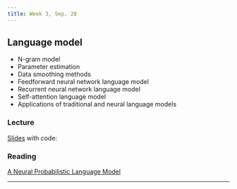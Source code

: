 ```yaml
---
title: Week 3, Sep. 28
---
```


## Language model
- N-gram model
- Parameter estimation
- Data smoothing methods
- Feedforward neural network language model
- Recurrent neural network language model
- Self-attention language model
- Applications of traditional and neural language models
  

### Lecture
[Slides]() with code: 


### Reading
[A Neural Probabilistic Language Model](https://www.jmlr.org/papers/volume3/bengio03a/bengio03a.pdf)

---
